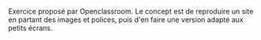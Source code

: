 Exercice proposé par Openclassroom.
Le concept est de reproduire un site en partant des images et polices, puis d'en faire une version adapté aux petits écrans.
